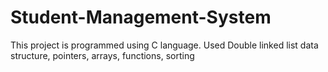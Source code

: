 # Student-Management-System
This project is programmed using C language.
Used Double linked list data structure, pointers, arrays, functions, sorting 
